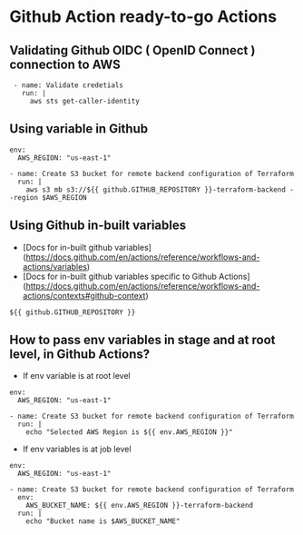 # Github Action ready-to-go Actions

## Validating Github OIDC ( OpenID Connect ) connection to AWS
```
 - name: Validate credetials
   run: |
     aws sts get-caller-identity
```

## Using variable in Github

```
env:
  AWS_REGION: "us-east-1"

- name: Create S3 bucket for remote backend configuration of Terraform
  run: |
    aws s3 mb s3://${{ github.GITHUB_REPOSITORY }}-terraform-backend --region $AWS_REGION
```
## Using Github in-built variables

- [Docs for in-built github variables] (https://docs.github.com/en/actions/reference/workflows-and-actions/variables)
- [Docs for in-built github variables specific to Github Actions] (https://docs.github.com/en/actions/reference/workflows-and-actions/contexts#github-context)

```
${{ github.GITHUB_REPOSITORY }}
```

## How to pass env variables in stage and at root level, in Github Actions?

- If env variable is at root level

```
env:
  AWS_REGION: "us-east-1"

- name: Create S3 bucket for remote backend configuration of Terraform
  run: |
    echo "Selected AWS Region is ${{ env.AWS_REGION }}"
```


- If env variables is at job level

```
env:
  AWS_REGION: "us-east-1"

- name: Create S3 bucket for remote backend configuration of Terraform
  env:
    AWS_BUCKET_NAME: ${{ env.AWS_REGION }}-terraform-backend
  run: |
    echo "Bucket name is $AWS_BUCKET_NAME"
```

